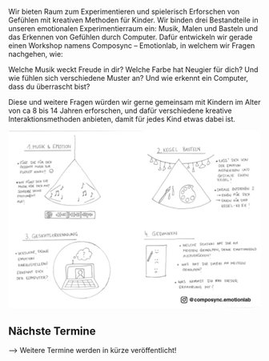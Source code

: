 Wir bieten Raum zum Experimentieren und spielerisch Erforschen von Gefühlen mit kreativen Methoden für Kinder. Wir binden drei Bestandteile in unseren emotionalen Experimentierraum ein: Musik, Malen und Basteln und das Erkennen von Gefühlen durch Computer. Dafür entwickeln wir gerade einen Workshop namens Composync – Emotionlab, in welchem wir Fragen nachgehen, wie: 

Welche Musik weckt Freude in dir? Welche Farbe hat Neugier für dich? Und wie fühlen sich verschiedene Muster an? Und wie erkennt ein Computer, dass du überrascht bist? 

Diese und weitere Fragen würden wir gerne gemeinsam mit Kindern im Alter von ca 8 bis 14 Jahren erforschen, und dafür verschiedene kreative Interaktionsmethoden anbieten, damit für jedes Kind etwas dabei ist. 


![flyer](/flyer-arenbergpark.jpg)

## Nächste Termine
--> Weitere Termine werden in kürze veröffentlicht!
